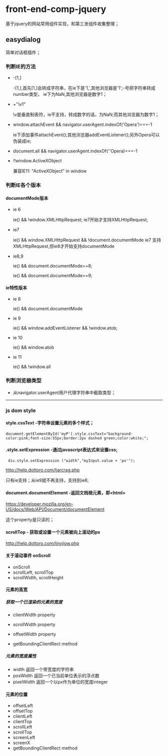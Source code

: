 # front-end-comp-jquery
基于jquery的网站常用组件实现，和第三发组件收集整理；

## easydialog
  简单对话框插件；

### 判断IE的方法
  - -[1,]

    -[1,],首先[1,]会转成字符串，在ie下是'1,',其他浏览器是'1';-号把字符串转成number类型，
    ie下为NaN,其他浏览器是数字1；
  - +"\v1"

    \v是垂直制表符，ie不支持，转成数字的话，为NaN;而其他浏览器为数字1；
  - window.attachEvent && navigator.userAgent.indexOf('Opera')===-1

    ie下添加事件attachEvent();其他浏览器addEventListener();另外Opera可以伪装成ie;
    
  - document.all && navigator.userAgent.indexOf(''Opera)===-1
  
  - !!window.ActiveXObject

    兼容IE11: "ActiveXObject" in window

### 判断IE各个版本
#### documentMode版本
  - ie 6

    ie() && !window.XMLHttpRequest;
    ie7开始才支持XMLHttpRequest;

  - ie7

    ie() && window.XMLHttpRequest && !document.documentMode
    ie7 支持XMLHttpRequest,但ie8才开始支持documentMode

  - ie8,9

    ie() && document.documentMode==8;

    ie() && document.documentMode==9;

#### ie特性版本
  - ie 8

    ie() && document.documentMode
  - ie 9

    ie() && window.addEventListener && !window.atob;

  - ie 10

    ie() && window.atob

  - ie 11

    ie() && !window.all

### 判断浏览器类型
  - 从navigator.userAgent用户代理字符串中截取类型；

----------------------------------------------------

### js dom style
#### style.cssText -字符串设置元素的多个样式；
  
  ```
  document.getElementById('myP').style.cssText="background-color:pink;font-size:55px;border:2px dashed green;color:white;";
  ```
  
#### .style.setExpression  -通过javascript表达式来设置css;
  ```
   div.style.setExpression ("width","myInput.value + 'px'");
  ```
  
  http://help.dottoro.com/ljarcrag.php
  
  只有ie支持；从ie9就不再支持，支持到ie8;
  
#### document.documentElement  -返回文档根元素，即\<html\>
  
  https://developer.mozilla.org/en-US/docs/Web/API/Document/documentElement
  
  这个property是只读的；
  
#### scrollTop - 获取或设置一个元素被向上滚动的px
  
  http://help.dottoro.com/ljnvjiow.php
  
#### 关于滚动事件 onScroll
  - onScroll
  - scrollLeft, scrollTop
  - scrollWidth, scrollHeight

#### 元素的高宽
  
##### 获取一个已渲染的元素的宽度
  - clientWidth property
    
  - scrollWidth property
    
  - offsetWidth property
    
  - getBoundingClientRect method
    
  
##### 元素的宽度属性
  - width       返回一个带宽度的字符串
  - posWidth    返回一个已当前单位表示的浮点数
  - pixelWidth  返回一个以px作为单位的宽度integer
  
  
#### 元素的位置
  - offsetLeft 
  - offsetTop
  - clientLeft
  - clientTop
  - scrollLeft
  - scrollTop
  - screenLeft
  - screenX
  - getBoundingClientRect method